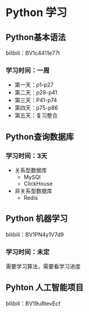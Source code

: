 # Python 学习

## Python基本语法

bilibili：BV1c4411e77t

### 学习时间：一周

- 第一天：p1-p27
- 第二天：p28-p41
- 第三天：P41-p74
- 第四天：p75-p86
- 第五天：复习整合

## Python查询数据库

### 学习时间：3天

- 关系型数据库
  - MySQl
  - ClickHouse
- 非关系型数据库
  - Redis

## Python 机器学习

bilibili：BV1PN4y1V7d9

### 学习时间：未定

需要学习算法，需要看学习进度



## Pyhton 人工智能项目

bilibili：BV19u8tevEcf